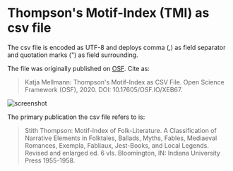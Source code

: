 # Thompson's Motif-Index (TMI) as csv file

The csv file is encoded as UTF-8 and deploys comma (,) as field separator and quotation marks (") as field surrounding.

The file was originally published on [OSF](https://osf.io/xeb67/). Cite as:

 > Katja Mellmann: Thompson's Motif-Index as CSV File. Open Science Framework (OSF), 2020. DOI: 10.17605/OSF.IO/XEB67.

![screenshot](https://github.com/KatjaMellmann/TMIasCSV/blob/screenshots/screenshots/TMI_screenshot_00.jpg)

The primary publication the csv file refers to is:

 > Stith Thompson: Motif-Index of Folk-Literature. A Classification of Narrative Elements in Folktales, Ballads, Myths, Fables, Mediaeval Romances, Exempla, Fabliaux, Jest-Books, and Local Legends. Revised and enlarged ed. 6 vls. Bloomington, IN: Indiana University Press 1955-1958.


